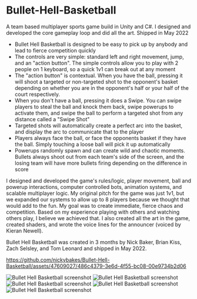 # Bullet-Hell-Basketball
A team based multiplayer sports game build in Unity and C#. I designed and developed the core gameplay loop and did all the art. Shipped in May 2022

- Bullet Hell Basketball is designed to be easy to pick up by anybody and lead to fierce competition quickly
- The controls are very simple: standard left and right movement, jump, and an "action button". The simple controls allow you to play with 2 people on 1 keyboard, so a quick 1v1 can break out at any moment
- The "action button" is contextual. When you have the ball, pressing it will shoot a targeted or non-targeted shot to the opponent's basket depending on whether you are in the opponent's half or your half of the court respectively.
- When you don't have a ball, pressing it does a Swipe. You can swipe players to steal the ball and knock them back, swipe powerups to activate them, and swipe the ball to perform a targeted shot from any distance called a "Swipe Shot"
- Targeted shots will automatically create a perfect arc into the basket, and display the arc to communicate that to the player
- Players always face the ball, or face the opponents basket if they have the ball. Simply touching a loose ball will pick it up automatically
- Powerups randomly spawn and can create wild and chaotic moments. Bullets always shoot out from each team's side of the screen, and the losing team will have more bullets firing depending on the difference in score

I designed and developed the game's rules/logic, player movement, ball and powerup interactions, computer controlled bots, animation systems, and scalable multiplayer logic. My original pitch for the game was just 1v1, but we expanded our systems to allow up to 8 players because we thought that would add to the fun. My goal was to create immediate, fierce chaos and competition. Based on my experience playing with others and watching others play, I believe we achieved that. I also created all the art in the game, created shaders, and wrote the voice lines for the announcer (voiced by Kieran Newell).

Bullet Hell Basketball was created in 3 months by Nick Baker, Brian Kiss, Zach Selsley, and Tom Leonard and shipped in May 2022.

https://github.com/nickybakes/Bullet-Hell-Basketball/assets/47609027/486c4379-3e6d-4f55-bc08-00e9734b2d06

![Bullet Hell Basketball screenshot](https://img.itch.zone/aW1hZ2UvMTUxMzAyMC84ODIxMTI1LnBuZw==/original/Mv9sy7.png)
![Bullet Hell Basketball screenshot](https://img.itch.zone/aW1hZ2UvMTUxMzAyMC84ODIxMTI3LnBuZw==/original/g8O%2Byr.png)
![Bullet Hell Basketball screenshot](https://img.itch.zone/aW1hZ2UvMTUxMzAyMC84ODIxMTI2LnBuZw==/original/CKejCY.png)
![Bullet Hell Basketball screenshot](https://img.itch.zone/aW1hZ2UvMTUxMzAyMC84ODIxMTI5LnBuZw==/original/nB0k%2BI.png)
![Bullet Hell Basketball screenshot](https://img.itch.zone/aW1hZ2UvMTUxMzAyMC84ODIxMTI4LnBuZw==/original/UYcDMk.png)
